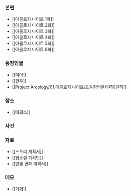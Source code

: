 
### 본편
* [[아콜로지 나이트 1화]]
* [[아콜로지 나이트 2화]]
* [[아콜로지 나이트 3화]]
* [[아콜로지 나이트 4화]]
* [[아콜로지 나이트 5화]]
* [[아콜로지 나이트 6화]]
### 등장인물
* [[미아]]
* [[현우]]
* [[Project Arcology/01.아콜로지 나이트/2.등장인물/린하|린하]]
### 장소
* [[태평소]]
### 사건
### 자료
* [[스토리 계획서]]
* [[웹소설 기획안]]
* [[인물 변화 계획서]]
### 메모
* [[기획]]
